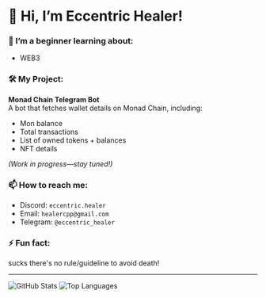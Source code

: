 # 👋 Hi, I’m Eccentric Healer!  

### 🌱 I’m a beginner learning about:  
- WEB3  

### 🛠️ My Project:  
**Monad Chain Telegram Bot**  
A bot that fetches wallet details on Monad Chain, including:  
- Mon balance  
- Total transactions  
- List of owned tokens + balances  
- NFT details  

*(Work in progress—stay tuned!)*  

### 📫 How to reach me:  
- Discord: `eccentric.healer`  
- Email: `healercpp@gmail.com`
- Telegram: `@eccentric_healer`

### ⚡ Fun fact:  
sucks there's no rule/guideline to avoid death!  

---

![GitHub Stats](https://github-readme-stats.vercel.app/api?username=Eccentrichealerbuilds&show_icons=true&theme=radical&count_private=true&token=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)
![Top Languages](https://github-readme-stats.vercel.app/api/top-langs/?username=Eccentrichealerbuilds&layout=compact&theme=radical&count_private=true&token=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)

